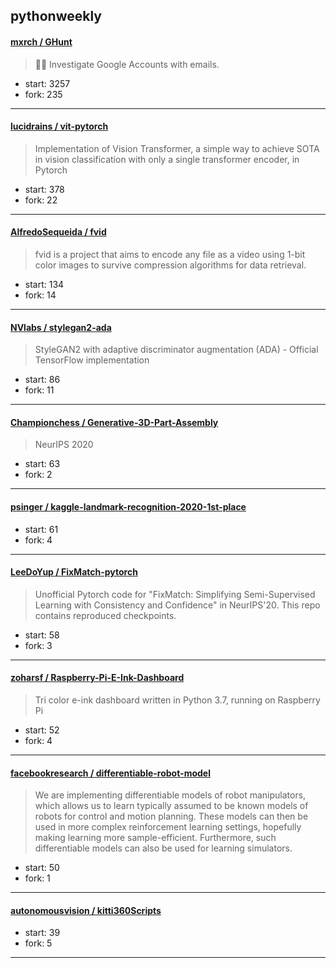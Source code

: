 ## pythonweekly

#### [mxrch / GHunt](https://github.com/mxrch/GHunt)

> 🕵️‍♂️ Investigate Google Accounts with emails. 

+ start: 3257
+ fork: 235

----


#### [lucidrains / vit-pytorch](https://github.com/lucidrains/vit-pytorch)

> Implementation of Vision Transformer, a simple way to achieve SOTA in vision classification with only a single transformer encoder, in Pytorch

+ start: 378
+ fork: 22

----


#### [AlfredoSequeida / fvid](https://github.com/AlfredoSequeida/fvid)

> fvid is a project that aims to encode any file as a video using 1-bit color images to survive compression algorithms for data retrieval.

+ start: 134
+ fork: 14

----


#### [NVlabs / stylegan2-ada](https://github.com/NVlabs/stylegan2-ada)

> StyleGAN2 with adaptive discriminator augmentation (ADA) - Official TensorFlow implementation

+ start: 86
+ fork: 11

----


#### [Championchess / Generative-3D-Part-Assembly](https://github.com/Championchess/Generative-3D-Part-Assembly)

> NeurIPS 2020

+ start: 63
+ fork: 2

----


#### [psinger / kaggle-landmark-recognition-2020-1st-place](https://github.com/psinger/kaggle-landmark-recognition-2020-1st-place)

> 

+ start: 61
+ fork: 4

----


#### [LeeDoYup / FixMatch-pytorch](https://github.com/LeeDoYup/FixMatch-pytorch)

> Unofficial Pytorch code for  "FixMatch: Simplifying Semi-Supervised Learning with Consistency and Confidence" in NeurIPS'20. This repo contains reproduced checkpoints.

+ start: 58
+ fork: 3

----


#### [zoharsf / Raspberry-Pi-E-Ink-Dashboard](https://github.com/zoharsf/Raspberry-Pi-E-Ink-Dashboard)

> Tri color e-ink dashboard written in Python 3.7, running on Raspberry Pi

+ start: 52
+ fork: 4

----


#### [facebookresearch / differentiable-robot-model](https://github.com/facebookresearch/differentiable-robot-model)

> We are implementing differentiable models of robot manipulators, which allows us to learn typically assumed to be known models of robots for control and motion planning. These models can then be used in more complex reinforcement learning settings, hopefully making learning more sample-efficient. Furthermore, such differentiable models can also be used for learning simulators.

+ start: 50
+ fork: 1

----


#### [autonomousvision / kitti360Scripts](https://github.com/autonomousvision/kitti360Scripts)

> 

+ start: 39
+ fork: 5

----

